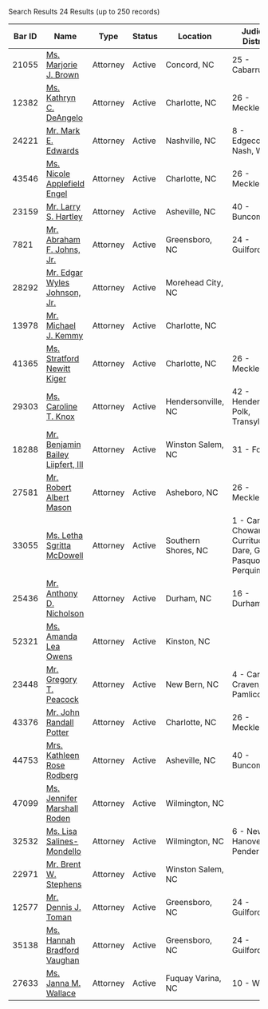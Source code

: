 Search Results 24 Results (up to 250 records)

| Bar ID | Name | Type | Status | Location | Judicial District |
| --- | --- | --- | --- | --- | --- |
| 21055 | [Ms. Marjorie J. Brown](https://portal.ncbar.gov/Verification/viewer.aspx?ID=21055) | Attorney | Active | Concord, NC | 25 - Cabarrus |
| 12382 | [Ms. Kathryn C. DeAngelo](https://portal.ncbar.gov/Verification/viewer.aspx?ID=12382) | Attorney | Active | Charlotte, NC | 26 - Mecklenburg |
| 24221 | [Mr. Mark E. Edwards](https://portal.ncbar.gov/Verification/viewer.aspx?ID=24221) | Attorney | Active | Nashville, NC | 8 - Edgecombe, Nash, Wilson |
| 43546 | [Ms. Nicole Applefield Engel](https://portal.ncbar.gov/Verification/viewer.aspx?ID=43546) | Attorney | Active | Charlotte, NC | 26 - Mecklenburg |
| 23159 | [Mr. Larry S. Hartley](https://portal.ncbar.gov/Verification/viewer.aspx?ID=23159) | Attorney | Active | Asheville, NC | 40 - Buncombe |
| 7821 | [Mr. Abraham F. Johns, Jr.](https://portal.ncbar.gov/Verification/viewer.aspx?ID=7821) | Attorney | Active | Greensboro, NC | 24 - Guilford |
| 28292 | [Mr. Edgar Wyles Johnson, Jr.](https://portal.ncbar.gov/Verification/viewer.aspx?ID=28292) | Attorney | Active | Morehead City, NC |  |
| 13978 | [Mr. Michael J. Kemmy](https://portal.ncbar.gov/Verification/viewer.aspx?ID=13978) | Attorney | Active | Charlotte, NC |  |
| 41365 | [Ms. Stratford Newitt Kiger](https://portal.ncbar.gov/Verification/viewer.aspx?ID=41365) | Attorney | Active | Charlotte, NC | 26 - Mecklenburg |
| 29303 | [Ms. Caroline T. Knox](https://portal.ncbar.gov/Verification/viewer.aspx?ID=29303) | Attorney | Active | Hendersonville, NC | 42 - Henderson, Polk, Transylvania |
| 18288 | [Mr. Benjamin Bailey Liipfert, III](https://portal.ncbar.gov/Verification/viewer.aspx?ID=18288) | Attorney | Active | Winston Salem, NC | 31 - Forsyth |
| 27581 | [Mr. Robert Albert Mason](https://portal.ncbar.gov/Verification/viewer.aspx?ID=27581) | Attorney | Active | Asheboro, NC | 26 - Mecklenburg |
| 33055 | [Ms. Letha Sgritta McDowell](https://portal.ncbar.gov/Verification/viewer.aspx?ID=33055) | Attorney | Active | Southern Shores, NC | 1 - Camden, Chowan, Currituck, Dare, Gates, Pasquotank, Perquimans |
| 25436 | [Mr. Anthony D. Nicholson](https://portal.ncbar.gov/Verification/viewer.aspx?ID=25436) | Attorney | Active | Durham, NC | 16 - Durham |
| 52321 | [Ms. Amanda Lea Owens](https://portal.ncbar.gov/Verification/viewer.aspx?ID=646094) | Attorney | Active | Kinston, NC |  |
| 23448 | [Mr. Gregory T. Peacock](https://portal.ncbar.gov/Verification/viewer.aspx?ID=23448) | Attorney | Active | New Bern, NC | 4 - Carteret, Craven, Pamlico |
| 43376 | [Mr. John Randall Potter](https://portal.ncbar.gov/Verification/viewer.aspx?ID=43376) | Attorney | Active | Charlotte, NC | 26 - Mecklenburg |
| 44753 | [Mrs. Kathleen Rose Rodberg](https://portal.ncbar.gov/Verification/viewer.aspx?ID=44753) | Attorney | Active | Asheville, NC | 40 - Buncombe |
| 47099 | [Ms. Jennifer Marshall Roden](https://portal.ncbar.gov/Verification/viewer.aspx?ID=47099) | Attorney | Active | Wilmington, NC |  |
| 32532 | [Ms. Lisa Salines-Mondello](https://portal.ncbar.gov/Verification/viewer.aspx?ID=32532) | Attorney | Active | Wilmington, NC | 6 - New Hanover, Pender |
| 22971 | [Mr. Brent W. Stephens](https://portal.ncbar.gov/Verification/viewer.aspx?ID=22971) | Attorney | Active | Winston Salem, NC |  |
| 12577 | [Mr. Dennis J. Toman](https://portal.ncbar.gov/Verification/viewer.aspx?ID=12577) | Attorney | Active | Greensboro, NC | 24 - Guilford |
| 35138 | [Ms. Hannah Bradford Vaughan](https://portal.ncbar.gov/Verification/viewer.aspx?ID=35138) | Attorney | Active | Greensboro, NC | 24 - Guilford |
| 27633 | [Ms. Janna M. Wallace](https://portal.ncbar.gov/Verification/viewer.aspx?ID=27633) | Attorney | Active | Fuquay Varina, NC | 10 - Wake |